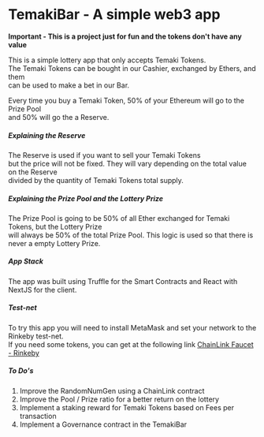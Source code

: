 # TemakiBar - A simple web3 app

**Important - This is a project just for fun and the tokens don't have any value**

This is a simple lottery app that only accepts Temaki Tokens. <br/>
The Temaki Tokens can be bought in our Cashier, exchanged by Ethers, and them <br/>
can be used to make a bet in our Bar.

Every time you buy a Temaki Token, 50% of your Ethereum will go to the Prize Pool <br/>
and 50% will go the a Reserve. 

##### Explaining the Reserve
The Reserve is used if you want to sell your Temaki Tokens <br/>
but the price will not be fixed. They will vary depending on the total value on the Reserve <br/>
divided by the quantity of Temaki Tokens total supply.

##### Explaining the Prize Pool and the Lottery Prize
The Prize Pool is going to be 50% of all Ether exchanged for Temaki Tokens, but the Lottery Prize <br/>
will always be 50% of the total Prize Pool. This logic is used so that there is never a empty Lottery Prize.

##### App Stack
The app was built using Truffle for the Smart Contracts and React with NextJS for the client. <br/>

##### Test-net
To try this app you will need to install MetaMask and set your network to the Rinkeby test-net. <br/> If you need some tokens, you can get at the following link [ChainLink Faucet - Rinkeby](https://faucets.chain.link/rinkeby)

##### To Do's
1. Improve the RandomNumGen using a ChainLink contract
2. Improve the Pool / Prize ratio for a better return on the lottery
3. Implement a staking reward for Temaki Tokens based on Fees per transaction
4. Implement a Governance contract in the TemakiBar
